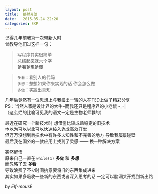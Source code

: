 ```yaml
---
layout: post
title:  豁然开朗
date:   2015-05-24 22:20
categories: EXP
---
```


记得几年前我第一次带新人时  
曾教导他们过这样一句：  

> 写程序其实很简单  
> 总结起来就六个字  
> __多看多想多做__  

> `多看`：看别人的代码  
> `多想`：想想如果你来实现的话 你会怎么做  
> `多做`：实践出真知  

几年后竟然有一位思想上与我如出一辙的人在TED上做了精彩分享  
PS：当然人家是设计界的大牛~而我还只是程序界的小老鼠 -_-||  
（这么烂的比喻可见我的语文一定是生物老师教的）  

最近在研究一个新技术时 想借鉴比较成熟稳定的旧技术  
本以为可以以此可以快速接入达成高效开发  
但万万没想到新技术中有许多未知性和不完善的地方 导致我屡屡碰壁  
最后我在国外的一款应用上找到了灵感 —— 换一种解决方案  

突然醒悟  
原来自己一直在 `while(1)` __多做__ 和 __多想__  
而忽略了去 __多看__  
导致浪费了不少时间执意要将旧的东西集成进来  
其实如果多吸收一些新的东西或者深入思考的话 一定可以脑洞大开找到新出路  

by *Elf-mousE*
